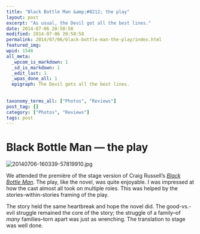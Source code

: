 ```yaml
---
title: "Black Bottle Man &amp;#8212; the play"
layout: post
excerpt: "As usual, the Devil got all the best lines."
date: 2014-07-06 20:58:58
modified: 2014-07-06 20:58:58
permalink: 2014/07/06/black-bottle-man-the-play/index.html
featured_img: 
wpid: 1548
all_meta: 
  _wpcom_is_markdown: 1
  _sd_is_markdown: 1
  _edit_last: 1
  _wpas_done_all: 1
  epigraph: The Devil gets all the best lines.
  
  
taxonomy_terms_all: ["Photos", "Reviews"]
post_tag: []
category: ["Photos", "Reviews"]
tags: post
---
```


# Black Bottle Man &#8212; the play

![20140706-160339-57819910.jpg](http://patrickjohanneson.com/wp-content/uploads/2014/07/20140706-160339-57819910-600x577.jpg)

We attended the première of the stage version of Craig Russell’s [*Black Bottle Man*](http://patrickjohanneson.com/2010/05/06/review-black-bottle-man/). The play, like the novel, was quite enjoyable. I was impressed at how the cast almost all took on multiple roles. This was helped by the stories-within-stories framing of the play.

The story held the same heartbreak and hope the novel did. The good-vs.-evil struggle remained the core of the story; the struggle of a family–of *many* families–torn apart was just as wrenching. The translation to stage was well done.